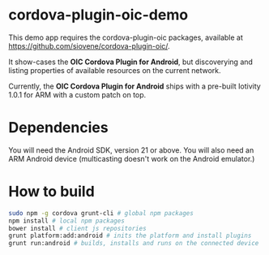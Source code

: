 # cordova-plugin-oic-demo

This demo app requires the cordova-plugin-oic packages, available at https://github.com/siovene/cordova-plugin-oic/.

It show-cases the **OIC Cordova Plugin for Android**, but discoverying and listing properties of available resources on the current network.

Currently, the **OIC Cordova Plugin for Android** ships with a pre-built Iotivity 1.0.1 for ARM with a custom patch on top.

# Dependencies

You will need the Android SDK, version 21 or above. You will also need an ARM Android device (multicasting doesn't work on the Android emulator.)

# How to build

```sh
sudo npm -g cordova grunt-cli # global npm packages
npm install # local npm packages
bower install # client js repositories
grunt platform:add:android # inits the platform and install plugins
grunt run:android # builds, installs and runs on the connected device
```
